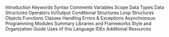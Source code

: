 Introduction
Keywords
Syntax
Comments
Variables
Scope
Data Types
Data Structures
Operators
In/Output
Conditional Structures
Loop Structures
Objects
Functions
Classes
Handling Errors & Exceptions
Asynchronous Programming
Modules
Summary
Libraries and Frameworks
Style and Organization Guide
Uses of this Language
IDEs
Additional Resources